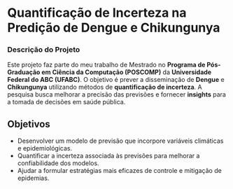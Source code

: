 # **Quantificação de Incerteza na Predição de Dengue e Chikungunya**

### **Descrição do Projeto**
Este projeto faz parte do meu trabalho de Mestrado no **Programa de Pós-Graduação em Ciência da Computação (POSCOMP)** da **Universidade Federal do ABC (UFABC)**. O objetivo é prever a disseminação de **Dengue** e **Chikungunya** utilizando métodos de **quantificação de incerteza**. A pesquisa busca melhorar a precisão das previsões e fornecer **insights** para a tomada de decisões em saúde pública.

## **Objetivos**
- Desenvolver um modelo de previsão que incorpore variáveis climáticas e epidemiológicas.
- Quantificar a incerteza associada às previsões para melhorar a confiabilidade dos modelos.
- Ajudar a formular estratégias mais eficazes de controle e mitigação de epidemias.
